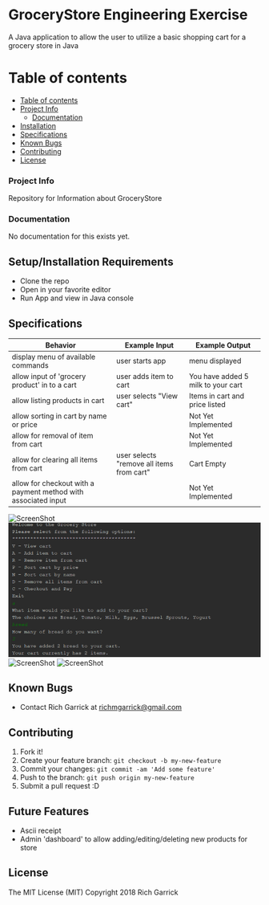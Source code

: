 # GroceryStore Engineering Exercise
A Java application to allow the user to utilize a basic shopping cart for a grocery store in Java

Table of contents
=================

  * [Table of contents](#table-of-contents)
  * [Project Info](#project-info)
    * [Documentation](#documentation)
  * [Installation](#installation)
  * [Specifications](#specifications)
  * [Known Bugs](#known-bugs)
  * [Contributing](#contributing)
  * [License](#license)

### Project Info

  Repository for Information about GroceryStore

### Documentation

  No documentation for this exists yet.

## Setup/Installation Requirements

* Clone the repo
* Open in your favorite editor
* Run App and view in Java console


## Specifications

| Behavior      | Example Input         | Example Output        |
| ------------- | ------------- | ------------- |
| display menu of available commands  | user starts app  | menu displayed  |
| allow input of 'grocery product' in to a cart  | user adds item to cart | You have added 5 milk to your cart   |
| allow listing products in cart  | user selects "View cart" | Items in cart and price listed |
| allow sorting in cart by name or price  |  | Not Yet Implemented   |
| allow for removal of item from cart  |  | Not Yet Implemented   |
| allow for clearing all items from cart  | user selects "remove all items from cart" | Cart Empty   |
| allow for checkout with a payment method with associated input  |  | Not Yet Implemented   |


![ScreenShot](./main/assets/images/screenshot01.png)
![ScreenShot](./src/main/assets/images/screenshot02.png)
![ScreenShot](./app/src/main/assets/images/screenshot03.png)
![ScreenShot](./app/src/main/assets/images/screenshot04.png)

## Known Bugs
* Contact Rich Garrick at <richmgarrick@gmail.com>

## Contributing

1. Fork it!
2. Create your feature branch: `git checkout -b my-new-feature`
3. Commit your changes: `git commit -am 'Add some feature'`
4. Push to the branch: `git push origin my-new-feature`
5. Submit a pull request :D

## Future Features

*   Ascii receipt
*   Admin 'dashboard' to allow adding/editing/deleting new products for store



## License
The MIT License (MIT)
Copyright 2018 Rich Garrick
